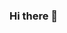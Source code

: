 ### Hi there 👋

<!--
**karthi89ck/karthi89ck** is a ✨ _special_ ✨ repository because its `README.md` (this file) appears on your GitHub profile.

Here are some ideas to get you started:

- 🔭 I’m currently working on K8s, Python
-->

